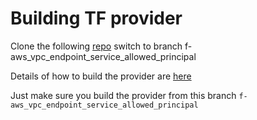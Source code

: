 # Building TF provider 

Clone the following [repo](https://github.com/robh007/terraform-provider-aws.git)
switch to branch f-aws_vpc_endpoint_service_allowed_principal

Details of how to build the provider are [here](https://hashicorp.github.io/terraform-provider-aws/)

Just make sure you build the provider from this branch `f-aws_vpc_endpoint_service_allowed_principal` 
